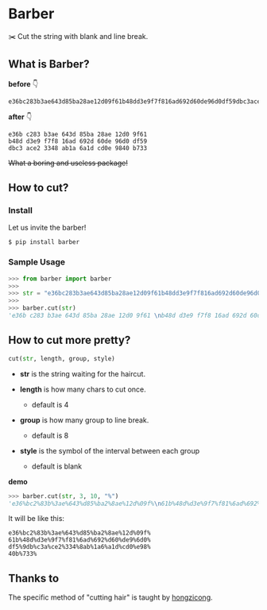 # Barber

✂️ Cut the string with blank and line break. 

## What is Barber? 

**before** 👇 

```shell
e36bc283b3ae643d85ba28ae12d09f61b48dd3e9f7f816ad692d60de96d0df59dbc3ace23348ab1a6a1dcd0e9840b733
```

**after** 👇 

```shell
e36b c283 b3ae 643d 85ba 28ae 12d0 9f61
b48d d3e9 f7f8 16ad 692d 60de 96d0 df59
dbc3 ace2 3348 ab1a 6a1d cd0e 9840 b733
```

~~What a boring and useless package!~~

## How to cut?

### Install

Let us invite the barber! 

```shell
$ pip install barber
```

### Sample Usage

```python
>>> from barber import barber
>>> 
>>> str = "e36bc283b3ae643d85ba28ae12d09f61b48dd3e9f7f816ad692d60de96d0df59dbc3ace23348ab1a6a1dcd0e9840b733"
>>>
>>> barber.cut(str)
'e36b c283 b3ae 643d 85ba 28ae 12d0 9f61 \nb48d d3e9 f7f8 16ad 692d 60de 96d0 df59 \ndbc3 ace2 3348 ab1a 6a1d cd0e 9840 b733 \n'
```

## How to cut more pretty? 

```python
cut(str, length, group, style)
```

- **str** is the string waiting for the haircut.

- **length** is how many chars to cut once.
    - default is 4

- **group** is how many group to line break.
    - default is 8

- **style** is the symbol of the interval between each group
    - default is blank

**demo**

```python
>>> barber.cut(str, 3, 10, "%")
'e36%bc2%83b%3ae%643%d85%ba2%8ae%12d%09f%\n61b%48d%d3e%9f7%f81%6ad%692%d60%de9%6d0%\ndf5%9db%c3a%ce2%334%8ab%1a6%a1d%cd0%e98%\n40b%733%'
```

It will be like this: 

```shell
e36%bc2%83b%3ae%643%d85%ba2%8ae%12d%09f%
61b%48d%d3e%9f7%f81%6ad%692%d60%de9%6d0%
df5%9db%c3a%ce2%334%8ab%1a6%a1d%cd0%e98%
40b%733%
```

## Thanks to

The specific method of "cutting hair" is taught by [hongzicong](https://github.com/hongzicong).